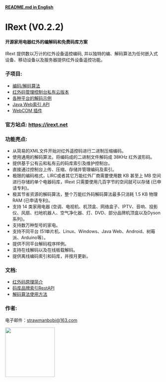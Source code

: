 __[README.md in English](https://github.com/irext/irext/blob/master/README.md)__

# IRext (V0.2.2)

#### 开源家用电器红外的编解码和免费码库方案

  IRext 提供数以万计的红外设备遥控编码, 并以独特的编、解码算法为任何嵌入式设备、移动设备以及服务器提供红外设备遥控功能。

### 子项目:
- [编码/解码算法](https://github.com/irext/irext-core)
- [红外码管理控制台私有云版本](https://github.com/irext/irext-console)
- [各种平台的解码示例](https://github.com/irext/irext-examples)
- [Java Web索引 API](https://github.com/irext/irext-web-api)
- [WebCOM 插件](https://github.com/irext/irext-web-com)


### 官方站点: https://irext.net


### 功能亮点:
- 从简易的XML文件开始对红外遥控码进行二进制压缩编码。
- 使用通用的解码算法，将编码成的二进制文件解码成 38KHz 红外波形码。
- 提供基于公有云和私有云的码库索引及维护控制台。
- 直接通过控制台上传、压缩、存储并管理编码及索引。
- 极限的编码格式，LIRC或者其它万能红外厂商需要使用数 KB 甚至上 MB 空间进行存储的单个电器码库，IRext 只需要使用几百字节的空间就可以存储 (已申请专利)。
- 极其节省资源的解码算法，整个万能红外码解码算法最多只消耗 1.5 KB 物理 RAM (已申请专利)。
- 支持 14 类家用电器 (空调、电视机、机顶盒、网络盒子、IPTV、音响、投影仪、风扇、扫地机器人、空气净化器、灯、DVD、部分品牌机顶盒以及Dyson系列)。
- 支持数万种型号的家电。
- 支持不同平台 (51单片机、Linux、Windows、Java Web、Android、树莓派、Arduino等）。
- 提供不同平台解码程序样例。
- 支持在线解码以及在线板载解码。
- 提供离线编码索引和码库，并按月更新。

### 文档:

- [红外码原理简介](https://irext.net/doc/)
- [码库品牌索引RestAPI](https://irext.net/doc/#services)
- [解码算法使用方法](https://irext.net/doc/#decode)


### 作者: 

电子邮件：strawmanbobi@163.com

<img src="https://github.com/irext/irext/blob/master/wx_qr.png" align="left" height="160" width="160">
